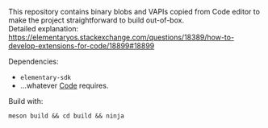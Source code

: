 This repository contains binary blobs and VAPIs copied from Code editor to make the project straightforward to build out-of-box.  
Detailed explanation: https://elementaryos.stackexchange.com/questions/18389/how-to-develop-extensions-for-code/18899#18899

Dependencies:
   - `elementary-sdk`
   - ...whatever [Code](https://github.com/elementary/code) requires.

Build with:
```
meson build && cd build && ninja
```

